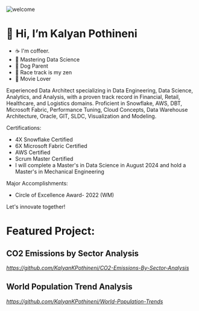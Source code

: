 ![welcome](https://github.com/KalyanKPothineni/KalyanKPothineni/assets/174274413/82186a4e-8528-41af-ae8d-793b77713ab5)

# 👋 Hi, I’m Kalyan Pothineni  

- ☕ I'm coffeer.
- 🌱 Mastering Data Science
- 🐶 Dog Parent
- 🚗 Race track is my zen
- 🎥 Movie Lover
  
Experienced Data Architect specializing in Data Engineering, Data Science, Analytics, and Analysis, with a proven track record in Financial, Retail, Healthcare, and Logistics domains. Proficient in Snowflake, AWS, DBT, Microsoft Fabric, Performance Tuning, Cloud Concepts, Data Warehouse Architecture, Oracle, GIT, SLDC, Visualization and Modeling.

Certifications:
- 4X Snowflake Certified
- 6X Microsoft Fabric Certified
- AWS Certified
- Scrum Master Certified
- I will complete a Master's in Data Science in August 2024 and hold a Master's in Mechanical Engineering

Major Accomplishments:
- Circle of Excellence Award- 2022 (WM)

Let's innovate together!

# Featured Project:
## CO2 Emissions by Sector Analysis
_https://github.com/KalyanKPothineni/CO2-Emissions-By-Sector-Analysis_

## World Population Trend Analysis
_https://github.com/KalyanKPothineni/World-Population-Trends_
